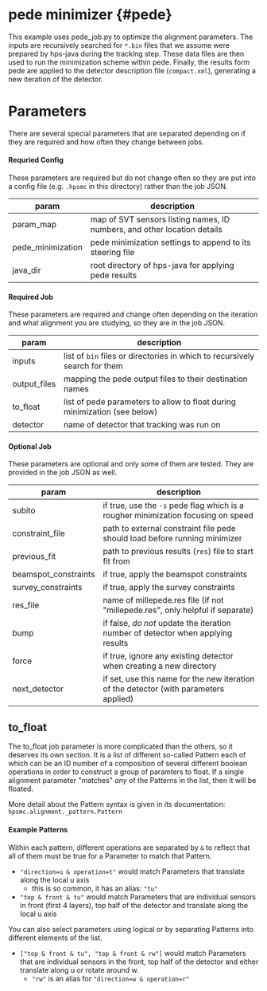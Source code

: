 pede minimizer {#pede}
==============
This example uses pede_job.py to optimize the alignment parameters. The inputs are recursively searched for `*.bin` files that we assume were prepared by hps-java during the tracking step.
These data files are then used to run the minimization scheme within pede.
Finally, the results form pede are applied to the detector description file (`compact.xml`), generating a new iteration of the detector.

# Parameters
There are several special parameters that are separated depending on if they are required and how often they change between jobs.

#### Requried Config
These parameters are required but do not change often so they are put into a config file (e.g. `.hpsmc` in this directory) rather than the job JSON.

| param              | description                                                              |
|--------------------|--------------------------------------------------------------------------|
| param\_map         | map of SVT sensors listing names, ID numbers, and other location details |
| pede\_minimization | pede minimization settings to append to its steering file                |
| java\_dir          | root directory of hps-java for applying pede results                     |


#### Required Job
These parameters are required and change often depending on the iteration and what alignment you are studying, so they are in the job JSON.

| param         | description                                                                 |
|---------------|-----------------------------------------------------------------------------|
| inputs        | list of `bin` files or directories in which to recursively search for them  |
| output\_files | mapping the pede output files to their destination names                    |
| to\_float     | list of pede parameters to allow to float during minimization (see below)   |
| detector      | name of detector that tracking was run on                                   |

#### Optional Job
These parameters are optional and only some of them are tested. They are provided in the job JSON as well.

| param                 | description                                                                       |
|-----------------------|-----------------------------------------------------------------------------------|
| subito                | if true, use the `-s` pede flag which is a rougher minimization focusing on speed |
| constraint\_file      | path to external constraint file pede should load before running minimizer        |
| previous\_fit         | path to previous results (`res`) file to start fit from                           |
| beamspot\_constraints | if true, apply the beamspot constraints                                           |
| survey\_constraints   | if true, apply the survey constraints                                             |
| res\_file             | name of millepede.res file (if not "millepede.res", only helpful if separate)     |
| bump                  | if false, *do not* update the iteration number of detector when applying results  |
| force                 | if true, ignore any existing detector when creating a new directory               |
| next\_detector        | if set, use this name for the new iteration of the detector (with parameters applied) |

## to\_float
The to\_float job parameter is more complicated than the others, so it deserves its own section.
It is a list of different so-called Pattern each of which can be an ID number of a composition of
several different boolean operations in order to construct a group of paramters to float. If a
single alignment parameter "matches" _any_ of the Patterns in the list, then it will be floated.

More detail about the Pattern syntax is given in its documentation: `hpsmc.alignment._pattern.Pattern`

#### Example Patterns
Within each pattern, different operations are separated by `&` to reflect that all of them must be true
for a Parameter to match that Pattern.
- `"direction=u & operation=t"` would match Parameters that translate along the local u axis
  - this is so common, it has an alias: `"tu"`
- `"top & front & tu"` would match Parameters that are individual sensors in front (first 4 layers), top half
  of the detector and translate along the local u axis

You can also select parameters using logical or by separating Patterns into different elements of the list.
- `["top & front & tu", "top & front & rw"]` would match Parameters that are individual sensors in the front,
  top half of the detector and either translate along u or rotate around w.
  - `"rw"` is an alias for `"direction=w & operation=r"`
